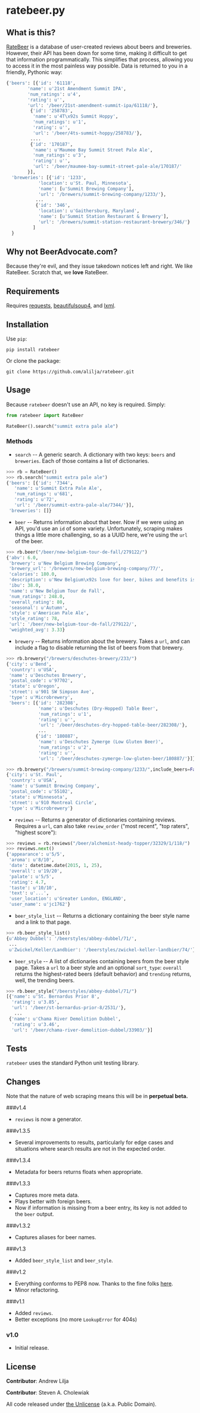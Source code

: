 ratebeer.py
===========

What is this?
-------------

[RateBeer](http://www.ratebeer.com/) is a database of user-created reviews about beers and breweries. However, their API has been down for some time, making it difficult to get that information programmatically. This simplifies that process, allowing you to access it in the most painless way possible. Data is returned to you in a friendly, Pythonic way:

```python
{'beers': [{'id': '61118',
        'name': u'21st Amendment Summit IPA',
        'num_ratings': u'4',
        'rating': u'',
        'url': '/beer/21st-amendment-summit-ipa/61118/'},
         {'id': '258783',
          'name': u'4T\x92s Summit Hoppy',
          'num_ratings': u'1',
          'rating': u'',
          'url': '/beer/4ts-summit-hoppy/258783/'},
         ....
         {'id': '170187',
          'name': u'Maumee Bay Summit Street Pale Ale',
          'num_ratings': u'3',
          'rating': u'',
          'url': '/beer/maumee-bay-summit-street-pale-ale/170187/'
        }],
  'breweries': [{'id': '1233',
            'location': u'St. Paul, Minnesota',
            'name': [u'Summit Brewing Company'],
            'url': '/brewers/summit-brewing-company/1233/'},
           ...
           {'id': '346',
            'location': u'Gaithersburg, Maryland',
            'name': [u'Summit Station Restaurant & Brewery'],
            'url': '/brewers/summit-station-restaurant-brewery/346/'}
          ]
  }
```


Why not BeerAdvocate.com?
-------------------------

Because they're evil, and they issue takedown notices left and right. We like RateBeer. Scratch that, we **love** RateBeer.


Requirements
------------

Requires [requests](https://pypi.python.org/pypi/requests), [beautifulsoup4](https://pypi.python.org/pypi/beautifulsoup4/4.3.2), and [lxml](https://pypi.python.org/pypi/lxml/3.4.1).


Installation
------------
Use `pip`:

    pip install ratebeer

Or clone the package:

    git clone https://github.com/alilja/ratebeer.git


Usage
-----
Because `ratebeer` doesn't use an API, no key is required. Simply:

```python
from ratebeer import RateBeer

RateBeer().search("summit extra pale ale")
```

### Methods
* `search` -- A generic search. A dictionary with two keys: `beers` and `breweries`. Each of those contains a list of dictionaries.

```python
>>> rb = RateBeer()
>>> rb.search("summit extra pale ale")
{'beers': [{'id': '7344',
   'name': u'Summit Extra Pale Ale',
   'num_ratings': u'681',
   'rating': u'72',
   'url': '/beer/summit-extra-pale-ale/7344/'}],
 'breweries': []}
```

* `beer` -- Returns information about that beer. Now if we were using an API, you'd use an `id` of some variety. Unfortunately, scraping makes things a little more challenging, so as a UUID here, we're using the `url` of the beer.

```python
>>> rb.beer("/beer/new-belgium-tour-de-fall/279122/")
{'abv': 6.0,
 'brewery': u'New Belgium Brewing Company',
 'brewery_url': '/brewers/new-belgium-brewing-company/77/',
 'calories': 180.0,
 'description': u'New Belgium\x92s love for beer, bikes and benefits is best described by being at Tour de Fat. Our love for Cascade and Amarillo hops is best tasted in our Tour de Fall Pale Ale. We\x92re cruising both across the country during our favorite time of year. Hop on and find Tour de Fall Pale Ale in fall 2014.',
 'ibu': 38.0,
 'name': u'New Belgium Tour de Fall',
 'num_ratings': 248.0,
 'overall_rating': 80,
 'seasonal': u'Autumn',
 'style': u'American Pale Ale',
 'style_rating': 78,
 'url': '/beer/new-belgium-tour-de-fall/279122/',
 'weighted_avg': 3.33}
```

* `brewery` -- Returns information about the brewery. Takes a `url`, and can include a flag to disable returning the list of beers from that brewery.

```python
>>> rb.brewery("/brewers/deschutes-brewery/233/")
{'city': u'Bend',
 'country': u'USA',
 'name': u'Deschutes Brewery',
 'postal_code': u'97702',
 'state': u'Oregon',
 'street': u'901 SW Simpson Ave',
 'type': u'Microbrewery',
 'beers': [{'id': '282308',
            'name': u'Deschutes (Dry-Hopped) Table Beer',
            'num_ratings': u'1',
            'rating': u'',
            'url': '/beer/deschutes-dry-hopped-table-beer/282308/'},
            ...
           {'id': '180887',
            'name': u'Deschutes Zymerge (Low Gluten Beer)',
            'num_ratings': u'2',
            'rating': u'',
            'url': '/beer/deschutes-zymerge-low-gluten-beer/180887/'}]}

>>> rb.brewery("/brewers/summit-brewing-company/1233/",include_beers=False)
{'city': u'St. Paul',
 'country': u'USA',
 'name': u'Summit Brewing Company',
 'postal_code': u'55102',
 'state': u'Minnesota',
 'street': u'910 Montreal Circle',
 'type': u'Microbrewery'}
```

* `reviews` -- Returns a generator of dictionaries containing reviews. Requires a `url`, can also take `review_order` ("most recent", "top raters", "highest score"):

```python
>>> reviews = rb.reviews("/beer/alchemist-heady-topper/32329/1/118/")
>>> reviews.next()
{'appearance': u'5/5',
 'aroma': u'8/10',
 'date': datetime.date(2015, 1, 25),
 'overall': u'19/20',
 'palate': u'5/5',
 'rating': 4.7,
 'taste': u'10/10',
 'text': u'...',
 'user_location': u'Greater London, ENGLAND',
 'user_name': u'jc1762'}
```

* `beer_style_list` -- Returns a dictionary containing the beer style name and a link to that page.

```python
>>> rb.beer_style_list()
{u'Abbey Dubbel': '/beerstyles/abbey-dubbel/71/',
 ...
 u'Zwickel/Keller/Landbier': '/beerstyles/zwickel-keller-landbier/74/'}
```

* `beer_style` -- A list of dictionaries containing beers from the beer style page. Takes a `url` to a beer style and an optional `sort_type`: `overall` returns the highest-rated beers (default behavior) and `trending` returns, well, the trending beers.

```python
>>> rb.beer_style("/beerstyles/abbey-dubbel/71/")
[{'name': u'St. Bernardus Prior 8',
  'rating': u'3.85',
  'url': '/beer/st-bernardus-prior-8/2531/'},
   ...
 {'name': u'Chama River Demolition Dubbel',
  'rating': u'3.46',
  'url': '/beer/chama-river-demolition-dubbel/33903/'}]
```


Tests
-----
`ratebeer` uses the standard Python unit testing library.


Changes
-------

Note that the nature of web scraping means this will be in **perpetual beta.**

###v1.4

* ``reviews`` is now a generator.

###v1.3.5

* Several improvements to results, particularly for edge cases and situations where search results are not in the expected order.

###v1.3.4

* Metadata for beers returns floats when appropriate.

###v1.3.3

* Captures more meta data.
* Plays better with foreign beers.
* Now if information is missing from a beer entry, its key is not added to the ``beer`` output.

###v1.3.2

* Captures aliases for beer names.

###v1.3

* Added ``beer_style_list`` and ``beer_style``.

###v1.2

* Everything conforms to PEP8 now. Thanks to the fine folks [here](http://codereview.stackexchange.com/questions/69909/ratebeer-com-scraper).
* Minor refactoring.

###v1.1

* Added ``reviews``.
* Better exceptions (no more ``LookupError`` for 404s)

### v1.0

* Initial release.


License
-------

**Contributor**: Andrew Lilja

**Contributor**: Steven A. Cholewiak

All code released under [the Unlicense](http://unlicense.org/) (a.k.a. Public Domain).
